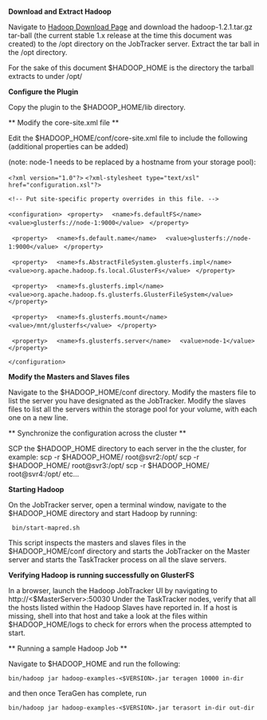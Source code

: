 **Download and Extract Hadoop**


Navigate to [Hadoop Download Page](http://hadoop.apache.org/releases.html#Download) and download the hadoop-1.2.1.tar.gz  tar-ball (the current stable 1.x release at the time this document was created) to the /opt directory on the JobTracker server. Extract the tar ball in the /opt directory.

For the sake of this document $HADOOP_HOME is the directory the tarball extracts to under /opt/

**Configure the Plugin**

Copy the plugin to the $HADOOP_HOME/lib directory.

** Modify the core-site.xml file **

Edit the $HADOOP_HOME/conf/core-site.xml file to include the following (additional properties can be added)

(note: node-1 needs to be replaced by a hostname from your storage pool):

`<?xml version="1.0"?>`
`<?xml-stylesheet type="text/xsl" href="configuration.xsl"?>`

`<!-- Put site-specific property overrides in this file. -->`

`<configuration>`
` <property>`
`  <name>fs.defaultFS</name>`
`  <value>glusterfs://node-1:9000</value>`
` </property>`

` <property>`
`  <name>fs.default.name</name>`
`  <value>glusterfs://node-1:9000</value>`
` </property>`

` <property>`
`  <name>fs.AbstractFileSystem.glusterfs.impl</name>`
`  <value>org.apache.hadoop.fs.local.GlusterFs</value>`
` </property>`

` <property>`
`  <name>fs.glusterfs.impl</name>`
`  <value>org.apache.hadoop.fs.glusterfs.GlusterFileSystem</value>`
` </property>`

` <property>`
`  <name>fs.glusterfs.mount</name>`
`  <value>/mnt/glusterfs</value>`
` </property>`

` <property>`
`  <name>fs.glusterfs.server</name>`
`  <value>node-1</value>`
` </property>`

`</configuration>`

**Modify the Masters and Slaves files**

Navigate to the $HADOOP_HOME/conf directory. Modify the masters file to list the server you have designated as the JobTracker. Modify the slaves files to list all the servers within the storage pool for your volume, with each one on a new line.

** Synchronize the configuration across the cluster **

SCP the $HADOOP_HOME directory to each server in the  the cluster, for example:
    scp -r $HADOOP_HOME/ root@svr2:/opt/
    scp -r $HADOOP_HOME/ root@svr3:/opt/
    scp -r $HADOOP_HOME/ root@svr4:/opt/
    etc...

**Starting Hadoop**

On the JobTracker server, open a terminal window, navigate to the $HADOOP_HOME directory and start Hadoop by running:

     bin/start-mapred.sh 

This script  inspects the masters and slaves files in the $HADOOP_HOME/conf directory and starts the JobTracker on the Master server and starts the TaskTracker process on all the slave servers.

**Verifying Hadoop is running successfully on GlusterFS**

In a browser, launch the Hadoop JobTracker UI by navigating to http://<$MasterServer>:50030 
Under the TaskTracker nodes, verify that all the hosts listed within the Hadoop Slaves have reported in. If a host is missing, shell into that host and take a look at the files within $HADOOP_HOME/logs to check for errors when the process attempted to start.

** Running a sample Hadoop Job **

Navigate to $HADOOP_HOME and run the following:

    bin/hadoop jar hadoop-examples-<$VERSION>.jar teragen 10000 in-dir

and then once TeraGen has complete, run

    bin/hadoop jar hadoop-examples-<$VERSION>.jar terasort in-dir out-dir